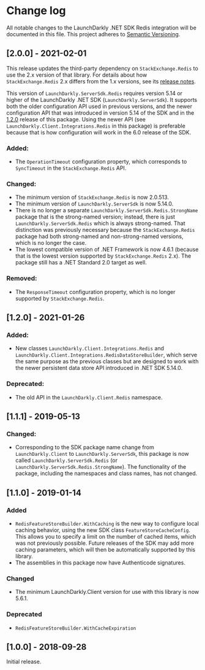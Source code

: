 # Change log

All notable changes to the LaunchDarkly .NET SDK Redis integration will be documented in this file. This project adheres to [Semantic Versioning](http://semver.org).

## [2.0.0] - 2021-02-01
This release updates the third-party dependency on `StackExchange.Redis` to use the 2.x version of that library. For details about how `StackExchange.Redis` 2.x differs from the 1.x versions, see its [release notes](https://stackexchange.github.io/StackExchange.Redis/ReleaseNotes.html).

This version of `LaunchDarkly.ServerSdk.Redis` requires version 5.14 or higher of the LaunchDarkly .NET SDK (`LaunchDarkly.ServerSdk`). It supports both the older configuration API used in previous versions, and the newer configuration API that was introduced in version 5.14 of the SDK and in the [1.2.0](https://github.com/launchdarkly/dotnet-server-sdk-redis/releases/tag/1.2.0) release of this package. Using the newer API (see `LaunchDarkly.Client.Integrations.Redis` in this package) is preferable because that is how configuration will work in the 6.0 release of the SDK.

### Added:
- The `OperationTimeout` configuration property, which corresponds to `SyncTimeout` in the `StackExchange.Redis` API.

### Changed:
- The minimum version of `StackExchange.Redis` is now 2.0.513.
- The minimum version of `LaunchDarkly.ServerSdk` is now 5.14.0.
- There is no longer a separate `LaunchDarkly.ServerSdk.Redis.StrongName` package that is the strong-named version; instead, there is just `LaunchDarkly.ServerSdk.Redis` which is always strong-named. That distinction was previously necessary because the `StackExchange.Redis` package had both strong-named and non-strong-named versions, which is no longer the case.
- The lowest compatible version of .NET Framework is now 4.6.1 (because that is the lowest version supported by `StackExchange.Redis` 2.x). The package still has a .NET Standard 2.0 target as well.

### Removed:
- The `ResponseTimeout` configuration property, which is no longer supported by `StackExchange.Redis`.

## [1.2.0] - 2021-01-26
### Added:
- New classes `LaunchDarkly.Client.Integrations.Redis` and `LaunchDarkly.Client.Integrations.RedisDataStoreBuilder`, which serve the same purpose as the previous classes but are designed to work with the newer persistent data store API introduced in .NET SDK 5.14.0.

### Deprecated:
- The old API in the `LaunchDarkly.Client.Redis` namespace.

## [1.1.1] - 2019-05-13
### Changed:
- Corresponding to the SDK package name change from `LaunchDarkly.Client` to `LaunchDarkly.ServerSdk`, this package is now called `LaunchDarkly.ServerSdk.Redis` (or `LaunchDarkly.ServerSdk.Redis.StrongName`). The functionality of the package, including the namespaces and class names, has not changed.

## [1.1.0] - 2019-01-14
### Added
- `RedisFeatureStoreBuilder.WithCaching` is the new way to configure local caching behavior, using the new SDK class `FeatureStoreCacheConfig`. This allows you to specify a limit on the number of cached items, which was not previously possible. Future releases of the SDK may add more caching parameters, which will then be automatically supported by this library.
- The assemblies in this package now have Authenticode signatures.

### Changed
- The minimum LaunchDarkly.Client version for use with this library is now 5.6.1.

### Deprecated
- `RedisFeatureStoreBuilder.WithCacheExpiration`

## [1.0.0] - 2018-09-28

Initial release.
